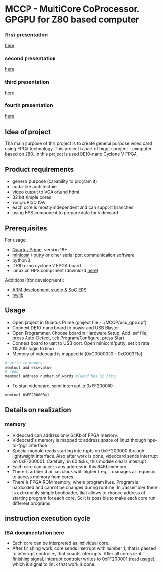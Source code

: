 # MCCP - MultiCore CoProcessor. GPGPU for Z80 based computer
### first presentation
[here](https://docs.google.com/presentation/d/e/2PACX-1vQRQlCamovF6Binl2SsoKEvrqsEsJz2ccPZm9A6kuHSVUr-em4yzhscMbtGglOLyyb3eJqYMeQPTMkx/pub?start=false&loop=false&delayms=3000)
### second presentation 
[here](https://docs.google.com/presentation/d/e/2PACX-1vTUkK01aqt_vz5_lOJwjbPODXsyEMpyrtoSjEdmuw4ukz_GMbEvGKHjo9ceVAkxTsElBvFuRDRA0aLD/pub?start=false&loop=false&delayms=3000)
### third presentation
[here](https://docs.google.com/presentation/d/e/2PACX-1vTVfOXb5rheupiz6Ob63Culg5LiFyZjbOxZ8CyO_Lo17noED1dXoVwQrShWZQk1yA/pub?start=false&loop=false&delayms=3000)
### fourth presentation
[here](https://docs.google.com/presentation/d/e/2PACX-1vTFs381pHR2PLveAYBrA2p2wrEo3RzpDv-Db8mIF7FAq5vMPitggd6w6WqDNGU7Ubs-PCCUC5ojlRXD/pub?start=false&loop=false&delayms=3000)

## Idea of project
Tha main purpose of this project is to create general purpose video card using FPGA technology.
This project is part of bigger project - computer based on Z80.
In this project is used DE10-nano Cyclone V FPGA.

## Product requirements
- general purpose (capability to program it)
- cuda-like architecture
- video output to VGA or\and hdmi
- 32 bit simple cores
- simple RISC ISA
- each core is mostly independent and can support branches
- using HPS component to prepare data for videocard

## Prerequisites
For usage:
- [Quartus Prime](https://fpgasoftware.intel.com/?edition=lite), version 18+
- [minicom](https://archlinux.org/packages/community/x86_64/minicom/) / [putty](https://wiki.archlinux.org/index.php/PuTTY) or other serial port communication software
- python 3
- DE10 nano cyclone V FPGA board
- Linux on HPS component (download [here](https://www.terasic.com.tw/cgi-bin/page/archive.pl?Language=English&CategoryNo=165&No=1046&PartNo=4))

Additional (for development):
- [ARM development studio & SoC EDS](https://rocketboards.org/foswiki/Documentation/SoCEDS)
- [hwlib](https://rocketboards.org/foswiki/Documentation/HWLib)

## Usage
- Open project in Quartus Prime (project file - ./MCCP/ucu_gpu.qpf)
- Connect DE10-nano board to power and USB Blaster
- Open Programmer. Choose board in Hardware Setup, Add .sof file, press Auto-Detect, tick Program/Configure, press Start
- Connect board to uart to USB port. Open minicom/putty, set bit rate 115200, login to linux.
- Memory of videocard is mapped to \[0xC0000000 - 0xC003fffc\].
```bash
# write to memory
memtool address=value
# read 
memtool address number_of_words #(word has 32 bits)
```
- To start videocard, send interrupt to 0xFF200000 - 
```bash
memtool 0xFF200000=1
```

## Details on realization
### memory
- Videocard can address only 64Kb of FPGA memory. 
- Videocard's memory is mapped to address space of linuz through hps-to-fpga interface
- Special module reads starting interrupts on 0xFF200000 through lightweight interface. Also after work is done, videocard sends interrupt on 0xFF200001. Carefully, in 60 ticks, this module clears interrupt
- Each core can access any address in this 64Kb memory. 
- There is arbiter that has clock with higher freq, it manages all requests to access memory from cores. 
- There is FPGA ROM memory, where program lives. Program is hardcoded and cannot be changed during runtime. In ./assembler there is extremenly simple bootloader, that allows to chooce address of starting program for each core. So it is possible to make each core run different programs.

## instruction execution cycle
### ISA documentation [here](./assembler/ISA_DOCUMENTATION.md)

- Each core can be interpreted as individual core.
- After finishing work, core sends interrupt with number 1, that is passed to interrupt controller, that counts interrupts. After all cores sent finishing signal, interrupt controler writes to 0xFF200001 (read usage), which is signal to linux that work is done.
